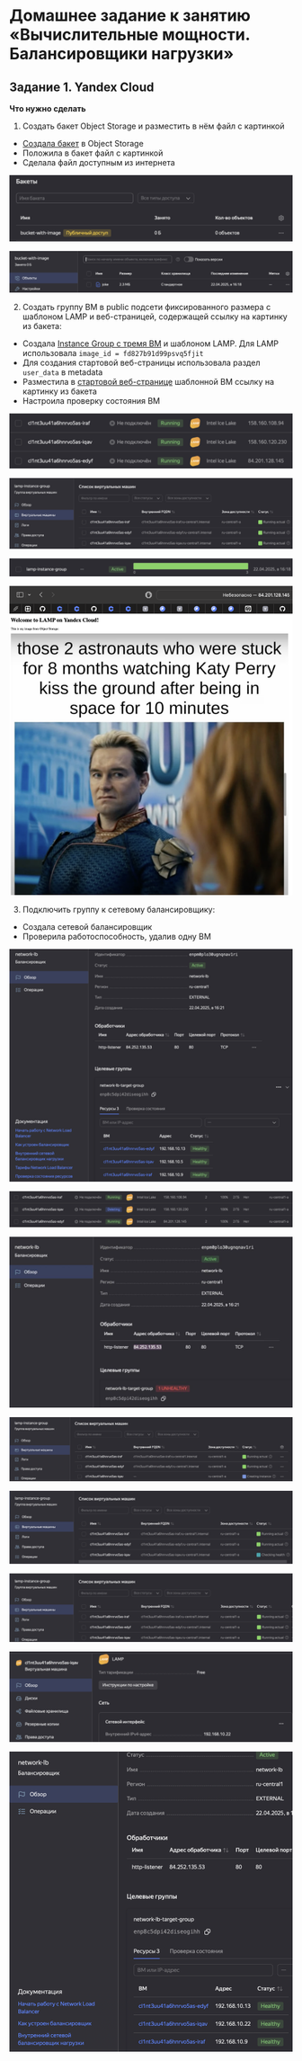 # Домашнее задание к занятию «Вычислительные мощности. Балансировщики нагрузки»

## Задание 1. Yandex Cloud

**Что нужно сделать**

1. Создать бакет Object Storage и разместить в нём файл с картинкой

 - [Создала бакет](./bucket.tf) в Object Storage
 - Положила в бакет файл с картинкой
 - Сделала файл доступным из интернета

![скриншот](./screenshots/1.1.png)

![скриншот](./screenshots/1.2.png)

2. Создать группу ВМ в public подсети фиксированного размера с шаблоном LAMP и веб-страницей, содержащей ссылку на картинку из бакета:

 - Создала [Instance Group с тремя ВМ](./main.tf) и шаблоном LAMP. Для LAMP использовала `image_id = fd827b91d99psvq5fjit`
 - Для создания стартовой веб-страницы использовала раздел `user_data` в metadata
 - Разместила в [стартовой веб-странице](./user-data.sh) шаблонной ВМ ссылку на картинку из бакета
 - Настроила проверку состояния ВМ

![скриншот](./screenshots/2.1.png)

![скриншот](./screenshots/2.2.png)

![скриншот](./screenshots/2.3.png)

![скриншот](./screenshots/2.4.png)

3. Подключить группу к сетевому балансировщику:

 - Создала сетевой балансировщик
 - Проверила работоспособность, удалив одну ВМ

![скриншот](./screenshots/3.1.png)

![скриншот](./screenshots/3.2.png)

![скриншот](./screenshots/3.2.1.jpg)

![скриншот](./screenshots/3.3.png)

![скриншот](./screenshots/3.4.png)

![скриншот](./screenshots/3.5.png)

![скриншот](./screenshots/3.6.png)

![скриншот](./screenshots/3.7.png)
